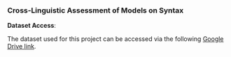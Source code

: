 

### Cross-Linguistic Assessment of Models on Syntax


**Dataset Access**:  

The dataset used for this project can be accessed via the following [Google Drive link](https://drive.google.com/drive/folders/1mD3SErNhHsmL_G5b8nZVlPH3_uRcfGsh?usp=drive_link).



